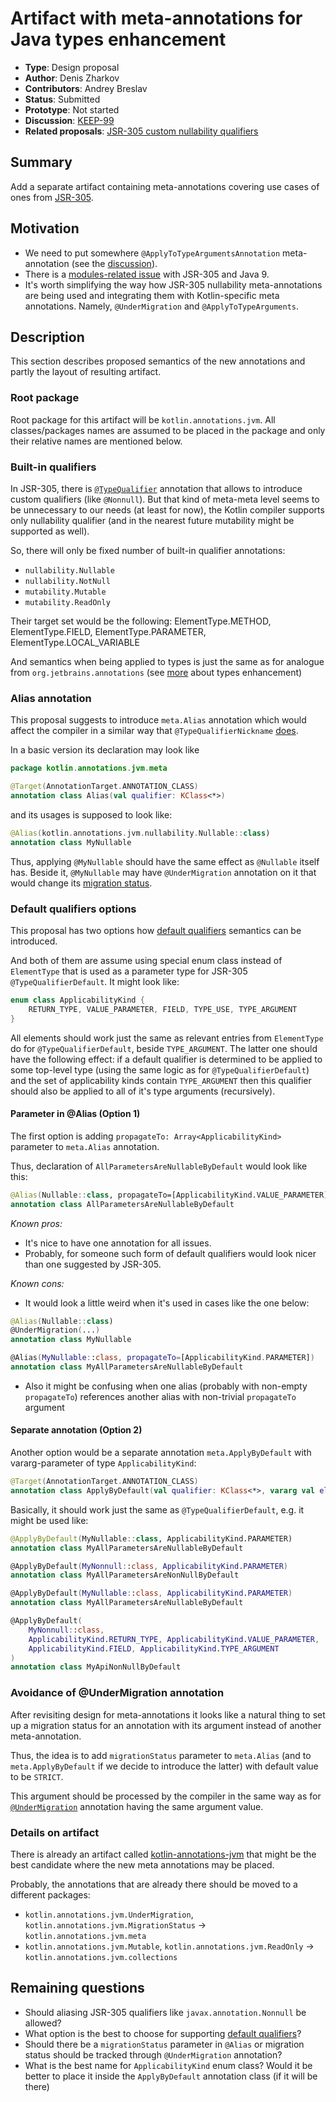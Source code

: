 # Artifact with meta-annotations for Java types enhancement

* **Type**: Design proposal
* **Author**: Denis Zharkov
* **Contributors**: Andrey Breslav
* **Status**: Submitted
* **Prototype**: Not started
* **Discussion**: [KEEP-99](https://github.com/Kotlin/KEEP/issues/99)
* **Related proposals**: [JSR-305 custom nullability qualifiers](https://github.com/Kotlin/KEEP/blob/master/proposals/jsr-305-custom-nullability-qualifiers.md)

## Summary

Add a separate artifact containing meta-annotations covering use cases of ones from [JSR-305](https://jcp.org/en/jsr/detail?id=305).

## Motivation

- We need to put somewhere `@ApplyToTypeArgumentsAnnotation` meta-annotation (see the [discussion](https://github.com/Kotlin/KEEP/issues/79#issuecomment-336905480)).
- There is a [modules-related issue](https://blog.codefx.org/java/jsr-305-java-9/) with JSR-305 and Java 9.
- It's worth simplifying the way how JSR-305 nullability meta-annotations are being used
and integrating them with Kotlin-specific meta annotations. Namely, `@UnderMigration` and `@ApplyToTypeArguments`.

## Description

This section describes proposed semantics of the new annotations and partly the layout of resulting artifact.

### Root package
Root package for this artifact will be `kotlin.annotations.jvm`.
All classes/packages names are assumed to be placed in the package and only their
relative names are mentioned below.

### Built-in qualifiers
In JSR-305, there is [`@TypeQualifier`](https://aalmiray.github.io/jsr-305/apidocs/javax/annotation/meta/TypeQualifier.html)
annotation that allows to introduce custom qualifiers (like `@Nonnull`).
But that kind of meta-meta level seems to be unnecessary to our needs (at least for now),
the Kotlin compiler supports only nullability qualifier
(and in the nearest future mutability might be supported as well).

So, there will only be fixed number of built-in qualifier annotations:
- `nullability.Nullable`
- `nullability.NotNull`
- `mutability.Mutable`
- `mutability.ReadOnly`

Their target set would be the following:
ElementType.METHOD, ElementType.FIELD,
ElementType.PARAMETER, ElementType.LOCAL_VARIABLE

And semantics when being applied to types is just the same as for analogue
from `org.jetbrains.annotations` (see [more](https://github.com/JetBrains/kotlin/blob/master/spec-docs/flexible-java-types.md#more-precise-type-information-from-annotations) about types enhancement)

### Alias annotation
This proposal suggests to introduce `meta.Alias` annotation which would affect the compiler
in a similar way that `@TypeQualifierNickname` [does](https://github.com/Kotlin/KEEP/blob/master/proposals/jsr-305-custom-nullability-qualifiers.md#type-qualifier-nicknames).

In a basic version its declaration may look like
```kotlin
package kotlin.annotations.jvm.meta

@Target(AnnotationTarget.ANNOTATION_CLASS)
annotation class Alias(val qualifier: KClass<*>)
```

and its usages is supposed to look like:
```kotlin
@Alias(kotlin.annotations.jvm.nullability.Nullable::class)
annotation class MyNullable
```

Thus, applying `@MyNullable` should have the same effect as `@Nullable` itself has.
Beside it, `@MyNullable` may have `@UnderMigration` annotation on it that would change its
[migration status](https://github.com/Kotlin/KEEP/blob/master/proposals/jsr-305-custom-nullability-qualifiers.md#undermigration-annotation).

### Default qualifiers options<a name="default-qualifiers"></a>
This proposal has two options how
[default qualifiers](https://github.com/Kotlin/KEEP/blob/master/proposals/jsr-305-custom-nullability-qualifiers.md#type-qualifier-default)
semantics can be introduced.

And both of them are assume using special enum class instead of `ElementType`
that is used as a parameter type for JSR-305 `@TypeQualifierDefault`.
It might look like:
```kotlin
enum class ApplicabilityKind {
    RETURN_TYPE, VALUE_PARAMETER, FIELD, TYPE_USE, TYPE_ARGUMENT
}
```

All elements should work just the same as relevant entries from `ElementType` do for `@TypeQualifierDefault`,
beside `TYPE_ARGUMENT`.
The latter one should have the following effect: if a default qualifier is determined
to be applied to some top-level type (using the same logic as for `@TypeQualifierDefault`)
and the set of applicability kinds contain `TYPE_ARGUMENT` then this qualifier should also be applied
to all of it's type arguments (recursively).

#### Parameter in @Alias (Option 1)
The first option is adding `propagateTo: Array<ApplicabilityKind>` parameter to `meta.Alias` annotation.

Thus, declaration of `AllParametersAreNullableByDefault` would look like this:
```kotlin
@Alias(Nullable::class, propagateTo=[ApplicabilityKind.VALUE_PARAMETER])
annotation class AllParametersAreNullableByDefault
```

*Known pros:*
- It's nice to have one annotation for all issues.
- Probably, for someone such form of default qualifiers would look nicer than one suggested by JSR-305.

*Known cons:*
- It would look a little weird when it's used in cases like the one below:
```kotlin
@Alias(Nullable::class)
@UnderMigration(...)
annotation class MyNullable

@Alias(MyNullable::class, propagateTo=[ApplicabilityKind.PARAMETER])
annotation class MyAllParametersAreNullableByDefault
```
- Also it might be confusing when one alias (probably with non-empty `propagateTo`)
references another alias with non-trivial `propagateTo` argument

#### Separate annotation (Option 2)
Another option would be a separate annotation `meta.ApplyByDefault` with vararg-parameter
of type `ApplicabilityKind`:
```kotlin
@Target(AnnotationTarget.ANNOTATION_CLASS)
annotation class ApplyByDefault(val qualifier: KClass<*>, vararg val elements: ApplicabilityKind)
```

Basically, it should work just the same as `@TypeQualifierDefault`, e.g. it might be used like:
```kotlin
@ApplyByDefault(MyNullable::class, ApplicabilityKind.PARAMETER)
annotation class MyAllParametersAreNullableByDefault

@ApplyByDefault(MyNonnull::class, ApplicabilityKind.PARAMETER)
annotation class MyAllParametersAreNonNullByDefault

@ApplyByDefault(MyNullable::class, ApplicabilityKind.PARAMETER)
annotation class MyAllParametersAreNullableByDefault

@ApplyByDefault(
    MyNonnull::class,
    ApplicabilityKind.RETURN_TYPE, ApplicabilityKind.VALUE_PARAMETER,
    ApplicabilityKind.FIELD, ApplicabilityKind.TYPE_ARGUMENT
)
annotation class MyApiNonNullByDefault
```

### Avoidance of @UnderMigration annotation
After revisiting design for meta-annotations it looks like a natural thing to set up
a migration status for an annotation with its argument instead of another meta-annotation.

Thus, the idea is to add `migrationStatus` parameter to `meta.Alias`
(and to `meta.ApplyByDefault` if we decide to introduce the latter) with default value to be `STRICT`.

This argument should be processed by the compiler in the same way as for [`@UnderMigration`](https://github.com/Kotlin/KEEP/blob/master/proposals/jsr-305-custom-nullability-qualifiers.md#undermigration-annotation) annotation
having the same argument value.

### Details on artifact

There is already an artifact called [kotlin-annotations-jvm](https://mvnrepository.com/artifact/org.jetbrains.kotlin/kotlin-annotations-jvm)
that might be the best candidate where the new meta annotations may be placed.

Probably, the annotations that are already there should be moved to a different packages:

- `kotlin.annotations.jvm.UnderMigration`, `kotlin.annotations.jvm.MigrationStatus` -> `kotlin.annotations.jvm.meta`
- `kotlin.annotations.jvm.Mutable`, `kotlin.annotations.jvm.ReadOnly` -> `kotlin.annotations.jvm.collections`

## Remaining questions
- Should aliasing JSR-305 qualifiers like `javax.annotation.Nonnull` be allowed?
- What option is the best to choose for supporting [default qualifiers](#default-qualifiers)?
- Should there be a `migrationStatus` parameter in `@Alias` or migration status
should be tracked through `@UnderMigration` annotation?
- What is the best name for `ApplicabilityKind` enum class?
Would it be better to place it inside the `ApplyByDefault` annotation class (if it will be there)
